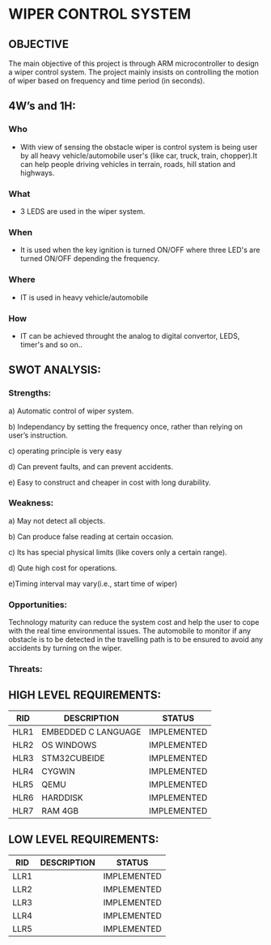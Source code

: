 
# WIPER CONTROL SYSTEM
## OBJECTIVE

   The main objective of this project is through ARM microcontroller to design a wiper control system. The project mainly insists on controlling the motion of wiper 
   based on frequency and time period (in seconds).

## 4W’s and 1H:

### Who
- With view of sensing the obstacle wiper is control system is being user by all heavy vehicle/automobile user's (like car, truck, train, chopper).It can help people driving vehicles in terrain, roads, hill station and highways.

### What

- 3 LEDS are used in the wiper system.

### When

- It is used when the key ignition is turned ON/OFF where three LED's are turned ON/OFF depending the frequency.

### Where

- IT is used in heavy vehicle/automobile
### How

- IT  can be achieved throught the analog to digital convertor, LEDS, timer's and so on..


## SWOT ANALYSIS:

### Strengths:

a)	Automatic control of wiper system.

b)	Independancy by setting the frequency once, rather than relying on user’s instruction.

c)	operating principle is very easy

d)	Can prevent faults, and can prevent accidents.

e)	Easy to construct and cheaper in cost with long durability.
	
### Weakness:

a)	May not detect all objects.

b)	Can produce false reading at certain occasion.

c)	Its has special physical limits (like covers only a certain range).

d)  Qute high cost for operations.

e)Timing interval may vary(i.e., start time of wiper)


### Opportunities:

 Technology maturity can reduce the system cost and help the user to cope with the real time environmental issues. The automobile to monitor if any obstacle is to be detected in the travelling path is to be ensured to avoid any accidents by turning on the wiper. 

### Threats:

## HIGH LEVEL REQUIREMENTS:

|RID       |DESCRIPTION	       |STATUS |
|----------|-------------------|-------|
|HLR1      |EMBEDDED C LANGUAGE   	   |IMPLEMENTED|
|HLR2      |OS WINDOWS         |IMPLEMENTED|
|HLR3      |	     STM32CUBEIDE   |IMPLEMENTED|
|HLR4      |  CYGWIN |IMPLEMENTED|
|HLR5      |QEMU	       |IMPLEMENTED|
|HLR6      |HARDDISK	       |IMPLEMENTED|
|HLR7      |RAM 4GB            |IMPLEMENTED|

## LOW LEVEL REQUIREMENTS:

|RID         |DESCRIPTION	    |STATUS|
|------------|------------------|-------|
|LLR1      	 |            |IMPLEMENTED|
|LLR2	     |          |IMPLEMENTED|
|LLR3	     |       |IMPLEMENTED|
|LLR4	     |             |IMPLEMENTED|
|LLR5	     |           |IMPLEMENTED|



